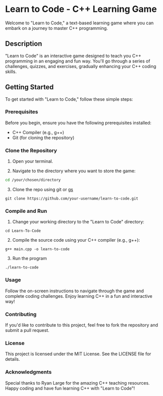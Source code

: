 # Learn to Code - C++ Learning Game

Welcome to "Learn to Code," a text-based learning game where you can embark on a journey to master C++ programming.

## Description

"Learn to Code" is an interactive game designed to teach you C++ programming in an engaging and fun way. You'll go through a series of challenges, quizzes, and exercises, gradually enhancing your C++ coding skills.

## Getting Started

To get started with "Learn to Code," follow these simple steps:

### Prerequisites

Before you begin, ensure you have the following prerequisites installed:

- C++ Compiler (e.g., g++)
- Git (for cloning the repository)

### Clone the Repository

1. Open your terminal.

2. Navigate to the directory where you want to store the game:

```bash
cd /your/chosen/directory
```

3. Clone the repo using git or [gs](https://github.com/RyanLarge13/Git-Shorthands/)

```
git clone https://github.com/your-username/learn-to-code.git
```

### Compile and Run

1. Change your working directory to the "Learn to Code" directory:

```
cd Learn-To-Code
```

2. Compile the source code using your C++ compiler (e.g., g++):

```
g++ main.cpp -o learn-to-code
```

3. Run the program

```
./learn-to-code
```

### Usage

Follow the on-screen instructions to navigate through the game and complete coding challenges. Enjoy learning C++ in a fun and interactive way!

### Contributing

If you'd like to contribute to this project, feel free to fork the repository and submit a pull request.

### License

This project is licensed under the MIT License. See the LICENSE file for details.

### Acknowledgments

Special thanks to Ryan Large for the amazing C++ teaching resources.
Happy coding and have fun learning C++ with "Learn to Code"!